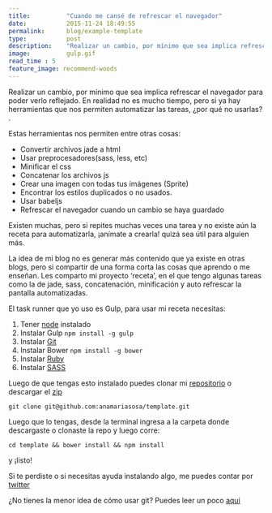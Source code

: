```yaml
---
title:  		"Cuando me cansé de refrescar el navegador"
date:   		2015-11-24 18:49:55
permalink: 		blog/example-template
type: 			post
description: 	"Realizar un cambio, por mínimo que sea implica refrescar el navegador para poder verlo reflejado, ¡modernizate!"
image: 			gulp.gif
read_time : 5
feature_image: recommend-woods
---
```


Realizar un cambio, por mínimo que sea implica refrescar el navegador para poder verlo reflejado. En realidad no es mucho tiempo, pero si ya hay herramientas que nos permiten automatizar las tareas, ¿por qué no usarlas? .

Estas herramientas nos permiten entre otras cosas:

* Convertir archivos jade a html
* Usar preprocesadores(sass, less, etc)
* Minificar el css
* Concatenar los archivos js
* Crear una imagen con todas tus imágenes (Sprite)
* Encontrar los estilos duplicados o no usados.
* Usar babeljs
* Refrescar el navegador cuando un cambio se haya guardado

Existen muchas, pero si repites muchas veces una tarea y no existe aún la receta para automatizarla, ¡anímate a crearla! quizá sea útil para alguien más.

La idea de mi blog no es generar más contenido que ya existe en otras blogs, pero si compartir de una forma corta las cosas que aprendo o me enseñan. Les comparto mi proyecto ‘receta’, en el que tengo algunas tareas como la de jade, sass, concatenación, minificación y auto refrescar la pantalla  automatizadas.

El task runner que yo uso es Gulp, para usar mi receta necesitas:

1. Tener [node](https://nodejs.org/en/download/) instalado
2. Instalar Gulp `npm install -g gulp`
3. Instalar [Git](https://git-scm.com/book/en/v2/Getting-Started-Installing-Git)
4. Instalar Bower `npm install -g bower`
5. Instalar [Ruby](https://www.ruby-lang.org/en/documentation/installation/ )
6. Instalar [SASS](http://sass-lang.com/install)

Luego de que tengas esto instalado puedes clonar mi [repositorio](https://github.com/anamariasosa/template) o descargar el [zip](https://github.com//anamariasosa/template/archive/master.zip)

`git clone git@github.com:anamariasosa/template.git`

Luego que lo tengas, desde la terminal ingresa a la carpeta donde descargaste o clonaste la repo y luego corre:

`cd template && bower install && npm install`

y ¡listo!

Si te perdiste o si necesitas ayuda instalando algo, me puedes contar por [twitter](https://twitter.com/anamariasosam)

¿No tienes la menor idea de cómo usar git? Puedes leer un poco [aqui](http://anamariasosa.com/blog/github/)
